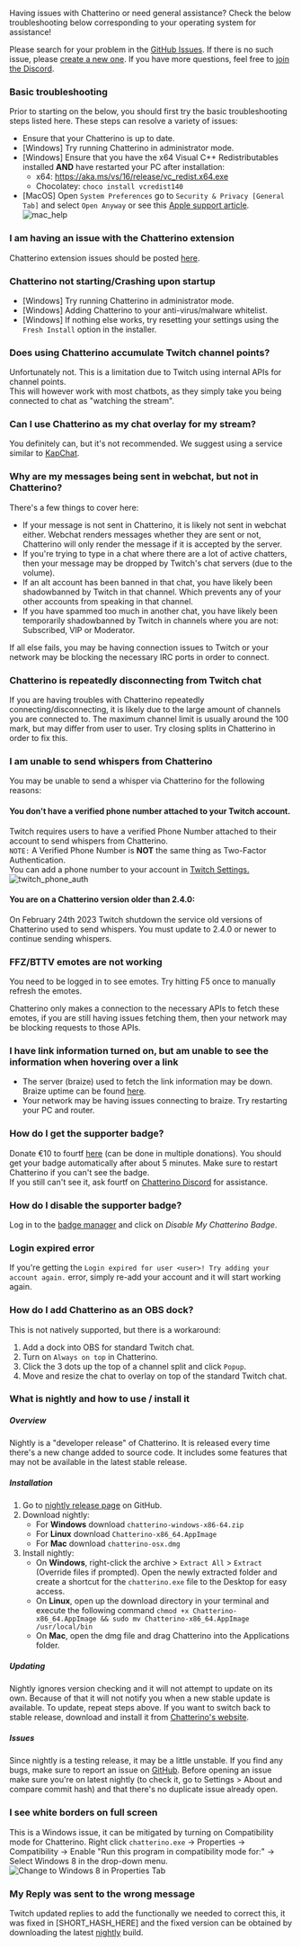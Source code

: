 Having issues with Chatterino or need general assistance? Check the below troubleshooting below corresponding to your operating system for assistance!

Please search for your problem in the [GitHub Issues][githubissues]. If there
is no such issue, please [create a new one][newissue]. If you have more
questions, feel free to [join the Discord](https://discord.gg/qq7DDxjste).

[githubissues]: https://github.com/Chatterino/chatterino2/issues?q=is%3Aissue+sort%3Aupdated-desc
[newissue]: https://github.com/Chatterino/chatterino2/issues/new/choose

### Basic troubleshooting

Prior to starting on the below, you should first try the basic troubleshooting steps listed here. These steps can resolve a variety of issues:

-   Ensure that your Chatterino is up to date.
-   [Windows] Try running Chatterino in administrator mode.
-   [Windows] Ensure that you have the x64 Visual C++ Redistributables installed **AND** have restarted your PC after installation:
    -   x64: <https://aka.ms/vs/16/release/vc_redist.x64.exe>
    -   Chocolatey: `choco install vcredist140`
-   [MacOS] Open `System Preferences` go to `Security & Privacy [General Tab]` and select `Open Anyway` or see this [Apple support article](https://support.apple.com/guide/mac-help/open-a-mac-app-from-an-unidentified-developer-mh40616/mac).
    ![mac_help](images/help/macOS_open_anyway.png)

### I am having an issue with the Chatterino extension

Chatterino extension issues should be posted [here](https://github.com/Chatterino/chatterino-browser-ext/issues/new).

### Chatterino not starting/Crashing upon startup

-   [Windows] Try running Chatterino in administrator mode.
-   [Windows] Adding Chatterino to your anti-virus/malware whitelist.
-   [Windows] If nothing else works, try resetting your settings using the `Fresh Install` option in the installer.

### Does using Chatterino accumulate Twitch channel points?

Unfortunately not. This is a limitation due to Twitch using internal APIs for channel points.<br>
This will however work with most chatbots, as they simply take you being connected to chat as "watching the stream".

### Can I use Chatterino as my chat overlay for my stream?

You definitely can, but it's not recommended. We suggest using a service similar to [KapChat](https://nightdev.com/kapchat).

### Why are my messages being sent in webchat, but not in Chatterino?

There's a few things to cover here:

-   If your message is not sent in Chatterino, it is likely not sent in webchat either. Webchat renders messages whether they are sent or not, Chatterino will only render the message if it is accepted by the server.
-   If you're trying to type in a chat where there are a lot of active chatters, then your message may be dropped by Twitch's chat servers (due to the volume).
-   If an alt account has been banned in that chat, you have likely been shadowbanned by Twitch in that channel. Which prevents any of your other accounts from speaking in that channel.
-   If you have spammed too much in another chat, you have likely been temporarily shadowbanned by Twitch in channels where you are not: Subscribed, VIP or Moderator.

If all else fails, you may be having connection issues to Twitch or your network may be blocking the necessary IRC ports in order to connect.

<!--### Chatterino is failing to connect to chat-->

### Chatterino is repeatedly disconnecting from Twitch chat

If you are having troubles with Chatterino repeatedly connecting/disconnecting, it is likely due to the large amount of channels you are connected to. The maximum channel limit is usually around the 100 mark, but may differ from user to user.
Try closing splits in Chatterino in order to fix this.

### I am unable to send whispers from Chatterino

You may be unable to send a whisper via Chatterino for the following reasons:

#### You don't have a verified phone number attached to your Twitch account.

Twitch requires users to have a verified Phone Number attached to their account to send whispers from Chatterino.  
`NOTE:` A Verified Phone Number is **NOT** the same thing as Two-Factor Authentication.  
You can add a phone number to your account in [Twitch Settings.](https://www.twitch.tv/settings/security)
![twitch_phone_auth](images/help/twitch_phone_auth.png)

#### You are on a Chatterino version older than 2.4.0:

On February 24th 2023 Twitch shutdown the service old versions of Chatterino used to send whispers. You must update to 2.4.0 or newer to continue sending whispers.

### FFZ/BTTV emotes are not working

You need to be logged in to see emotes.
Try hitting F5 once to manually refresh the emotes.

Chatterino only makes a connection to the necessary APIs to fetch these emotes, if you are still having issues fetching them, then your network may be blocking requests to those APIs.

### I have link information turned on, but am unable to see the information when hovering over a link

-   The server (braize) used to fetch the link information may be down. Braize uptime can be found [here](https://braize.pajlada.com/chatterino/health/uptime).
-   Your network may be having issues connecting to braize. Try restarting your PC and router.

### How do I get the supporter badge?

Donate €10 to fourtf [here](https://streamelements.com/fourtf/tip) (can be done in multiple donations). You should get your badge automatically after about 5 minutes. Make sure to restart Chatterino if you can't see the badge.  
If you still can't see it, ask fourtf on [Chatterino Discord](https://discord.gg/qq7DDxjste) for assistance.

### How do I disable the supporter badge?

Log in to the [badge manager](https://manage.chatterino.com/) and click on _Disable My Chatterino Badge_.

### Login expired error

If you're getting the `Login expired for user <user>! Try adding your account again.` error, simply re-add your account and it will start working again.

### How do I add Chatterino as an OBS dock?

This is not natively supported, but there is a workaround:

1. Add a dock into OBS for standard Twitch chat.
2. Turn on `Always on top` in Chatterino.
3. Click the 3 dots up the top of a channel split and click `Popup`.
4. Move and resize the chat to overlay on top of the standard Twitch chat.

### What is nightly and how to use / install it

##### Overview

Nightly is a "developer release" of Chatterino. It is released every time there's a new change added to source code. It includes some features that may not be available in the latest stable release.

##### Installation

1. Go to [nightly release page](https://github.com/Chatterino/chatterino2/releases/tag/nightly-build) on GitHub.
1. Download nightly:
    - For **Windows** download `chatterino-windows-x86-64.zip`
    - For **Linux** download `Chatterino-x86_64.AppImage`
    - For **Mac** download `chatterino-osx.dmg`
1. Install nightly:
    - On **Windows**, right-click the archive > `Extract All` > `Extract` (Override files if prompted). Open the newly extracted folder and create a shortcut for the `chatterino.exe` file to the Desktop for easy access.
    - On **Linux**, open up the download directory in your terminal and execute the following command `chmod +x Chatterino-x86_64.AppImage && sudo mv Chatterino-x86_64.AppImage /usr/local/bin`
    - On **Mac**, open the dmg file and drag Chatterino into the Applications folder.

##### Updating

Nightly ignores version checking and it will not attempt to update on its own. Because of that it will not notify you when a new stable update is available. To update, repeat steps above. If you want to switch back to stable release, download and install it from [Chatterino's website](https://chatterino.com/#downloads).

##### Issues

Since nightly is a testing release, it may be a little unstable. If you find any bugs, make sure to report an issue on [GitHub](https://github.com/Chatterino/chatterino2/issues/new/choose). Before opening an issue make sure you're on latest nightly (to check it, go to Settings > About and compare commit hash) and that there's no duplicate issue already open.

### I see white borders on full screen

This is a Windows issue, it can be mitigated by turning on Compatibility mode for Chatterino. Right click `chatterino.exe` -> Properties -> Compatibility -> Enable "Run this program in compatibility mode for:" -> Select Windows 8 in the drop-down menu.
![Change to Windows 8 in Properties Tab](images/help/borders.png)

### My Reply was sent to the wrong message

Twitch updated replies to add the functionally we needed to correct this, it was fixed in [SHORT_HASH_HERE] and the fixed version can be obtained by downloading the latest [nightly][nightly] build.

[974a8f11]: https://github.com/Chatterino/chatterino2/commit/974a8f11b7e0ce27421fbc3018dc5fa7bd37c576
[nightly]: ../Help/#what-is-nightly-and-how-to-use-install-it
